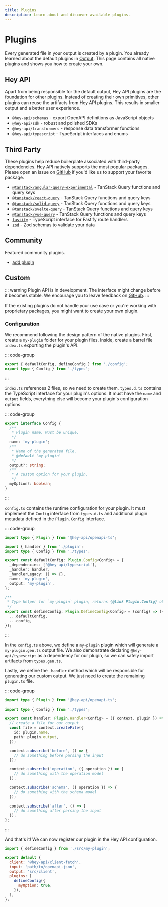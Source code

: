 ```yaml
---
title: Plugins
description: Learn about and discover available plugins.
---
```


# Plugins

Every generated file in your output is created by a plugin. You already learned about the default plugins in [Output](/openapi-ts/output). This page contains all native plugins and shows you how to create your own.

## Hey API

Apart from being responsible for the default output, Hey API plugins are the foundation for other plugins. Instead of creating their own primitives, other plugins can reuse the artifacts from Hey API plugins. This results in smaller output and a better user experience.

- `@hey-api/schemas` - export OpenAPI definitions as JavaScript objects
- `@hey-api/sdk` - robust and polished SDKs
- `@hey-api/transformers` - response data transformer functions
- `@hey-api/typescript` - TypeScript interfaces and enums

## Third Party

These plugins help reduce boilerplate associated with third-party dependencies. Hey API natively supports the most popular packages. Please open an issue on [GitHub](https://github.com/hey-api/openapi-ts/issues) if you'd like us to support your favorite package.

- [`@tanstack/angular-query-experimental`](/openapi-ts/tanstack-query) - TanStack Query functions and query keys
- [`@tanstack/react-query`](/openapi-ts/tanstack-query) - TanStack Query functions and query keys
- [`@tanstack/solid-query`](/openapi-ts/tanstack-query) - TanStack Query functions and query keys
- [`@tanstack/svelte-query`](/openapi-ts/tanstack-query) - TanStack Query functions and query keys
- [`@tanstack/vue-query`](/openapi-ts/tanstack-query) - TanStack Query functions and query keys
- [`fastify`](/openapi-ts/fastify) - TypeScript interface for Fastify route handlers
- [`zod`](/openapi-ts/zod) - Zod schemas to validate your data

## Community

Featured community plugins.

- [add plugin](https://github.com/hey-api/openapi-ts/pulls)

## Custom

::: warning
Plugin API is in development. The interface might change before it becomes stable. We encourage you to leave feedback on [GitHub](https://github.com/hey-api/openapi-ts/issues).
:::

If the existing plugins do not handle your use case or you're working with proprietary packages, you might want to create your own plugin.

### Configuration

We recommend following the design pattern of the native plugins. First, create a `my-plugin` folder for your plugin files. Inside, create a barrel file `index.ts` exporting the plugin's API.

::: code-group

```ts [index.ts]
export { defaultConfig, defineConfig } from './config';
export type { Config } from './types';
```

:::

`index.ts` references 2 files, so we need to create them. `types.d.ts` contains the TypeScript interface for your plugin's options. It must have the `name` and `output` fields, everything else will become your plugin's configuration options.

::: code-group

```ts [types.d.ts]
export interface Config {
  /**
   * Plugin name. Must be unique.
   */
  name: 'my-plugin';
  /**
   * Name of the generated file.
   * @default 'my-plugin'
   */
  output?: string;
  /**
   * A custom option for your plugin.
   */
  myOption?: boolean;
}
```

:::

`config.ts` contains the runtime configuration for your plugin. It must implement the `Config` interface from `types.d.ts` and additional plugin metadata defined in the `Plugin.Config` interface.

::: code-group

```ts [config.ts]
import type { Plugin } from '@hey-api/openapi-ts';

import { handler } from './plugin';
import type { Config } from './types';

export const defaultConfig: Plugin.Config<Config> = {
  _dependencies: ['@hey-api/typescript'],
  _handler: handler,
  _handlerLegacy: () => {},
  name: 'my-plugin',
  output: 'my-plugin',
};

/**
 * Type helper for `my-plugin` plugin, returns {@link Plugin.Config} object
 */
export const defineConfig: Plugin.DefineConfig<Config> = (config) => ({
  ...defaultConfig,
  ...config,
});
```

:::

In the `config.ts` above, we define a `my-plugin` plugin which will generate a `my-plugin.gen.ts` output file. We also demonstrate declaring `@hey-api/typescript` as a dependency for our plugin, so we can safely import artifacts from `types.gen.ts`.

Lastly, we define the `_handler` method which will be responsible for generating our custom output. We just need to create the remaining `plugin.ts` file.

::: code-group

```ts [plugin.ts]
import type { Plugin } from '@hey-api/openapi-ts';

import type { Config } from './types';

export const handler: Plugin.Handler<Config> = ({ context, plugin }) => {
  // create a file for our output
  const file = context.createFile({
    id: plugin.name,
    path: plugin.output,
  });

  context.subscribe('before', () => {
    // do something before parsing the input
  });

  context.subscribe('operation', ({ operation }) => {
    // do something with the operation model
  });

  context.subscribe('schema', ({ operation }) => {
    // do something with the schema model
  });

  context.subscribe('after', () => {
    // do something after parsing the input
  });
};
```

:::

And that's it! We can now register our plugin in the Hey API configuration.

```js
import { defineConfig } from './src/my-plugin';

export default {
  client: '@hey-api/client-fetch',
  input: 'path/to/openapi.json',
  output: 'src/client',
  plugins: [
    defineConfig({
      myOption: true,
    }),
  ],
};
```
